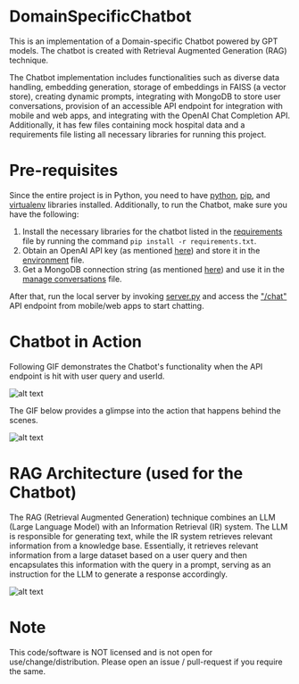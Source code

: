 # DomainSpecificChatbot
This is an implementation of a Domain-specific Chatbot powered by GPT models. The chatbot is created with Retrieval Augmented Generation (RAG) technique.

The Chatbot implementation includes functionalities such as diverse data handling, embedding generation, storage of embeddings in FAISS (a vector store), creating dynamic prompts, integrating with MongoDB to store user conversations, provision of an accessible API endpoint for integration with mobile and web apps, and integrating with the OpenAI Chat Completion API. Additionally, it has few files containing mock hospital data and a requirements file listing all necessary libraries for running this project.

# Pre-requisites
Since the entire project is in Python, you need to have [python](https://wiki.python.org/moin/BeginnersGuide/Download), [pip](https://pip.pypa.io/en/stable/installation/), and [virtualenv](https://virtualenv.pypa.io/en/latest/installation.html) libraries installed. Additionally, to run the Chatbot, make sure you have the following:
1. Install the necessary libraries for the chatbot listed in the [requirements](https://github.com/RajaSoftwareLabs/Demo-DomainSpecificChatbot/blob/main/requirements.txt) file by running the command `pip install -r requirements.txt`.
2. Obtain an OpenAI API key (as mentioned [here](https://help.openai.com/en/articles/4936850-where-do-i-find-my-secret-api-key)) and store it in the [environment](https://github.com/RajaSoftwareLabs/Demo-DomainSpecificChatbot/blob/main/.env) file.
3. Get a MongoDB connection string (as mentioned [here](https://www.mongodb.com/basics/mongodb-connection-string#:~:text=How%20to%20get%20your%20MongoDB%20Atlas%20connection%20string)) and use it in the [manage conversations](https://github.com/RajaSoftwareLabs/Demo-DomainSpecificChatbot/blob/d0e6585d9961f7e608a6fda742a9cbec09919b43/manage_conversations.py#L9) file.

After that, run the local server by invoking [server.py](https://github.com/RajaSoftwareLabs/Demo-DomainSpecificChatbot/blob/main/server.py) and access the ["/chat"](https://github.com/RajaSoftwareLabs/Demo-DomainSpecificChatbot/blob/d0e6585d9961f7e608a6fda742a9cbec09919b43/server.py#L25-L28) API endpoint from mobile/web apps to start chatting.

# Chatbot in Action
Following GIF demonstrates the Chatbot's functionality when the API endpoint is hit with user query and userId.

![alt text](https://github.com/rsl-jainishchampaneria/QA-OpenAI-langchain-custom-data/assets/138757720/55850b28-846c-43c5-a5f6-f1e0e56a7be2 "Chatbot in action")

The GIF below provides a glimpse into the action that happens behind the scenes.

![alt text](https://github.com/rsl-jainishchampaneria/QA-OpenAI-langchain-custom-data/assets/138757720/18c82068-18f2-4869-8717-b9ad47704975 "BTS Chatbot")

# RAG Architecture (used for the Chatbot)
The RAG (Retrieval Augmented Generation) technique combines an LLM (Large Language Model) with an Information Retrieval (IR) system. The LLM is responsible for generating text, while the IR system retrieves relevant information from a knowledge base. Essentially, it retrieves relevant information from a large dataset based on a user query and then encapsulates this information with the query in a prompt, serving as an instruction for the LLM to generate a response accordingly.

![alt text](https://github.com/rsl-jainishchampaneria/QA-OpenAI-langchain-custom-data/assets/138757720/77ed5aa8-7d12-4a1b-98fb-be4cb5321d1b "RAG Architecture")

# Note
This code/software is NOT licensed and is not open for use/change/distribution. Please open an issue / pull-request if you require the same.
